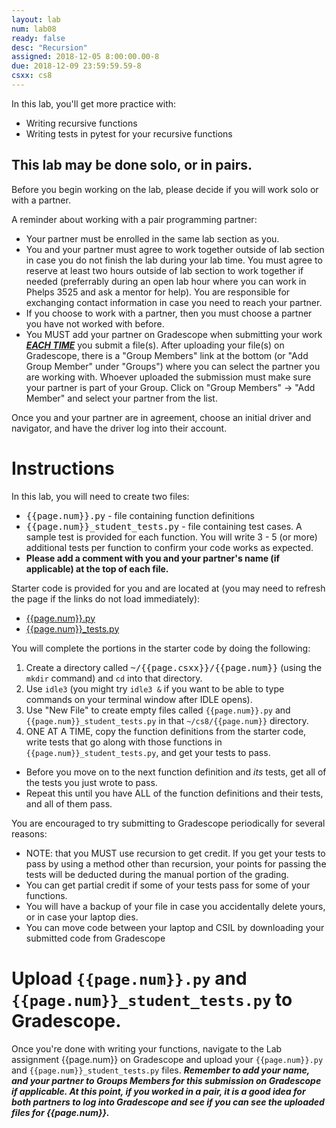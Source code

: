 ```yaml
---
layout: lab
num: lab08
ready: false
desc: "Recursion"
assigned: 2018-12-05 8:00:00.00-8
due: 2018-12-09 23:59:59.59-8
csxx: cs8
---
```


In this lab, you'll get more practice with:

* Writing recursive functions
* Writing tests in pytest for your recursive functions

## This lab may be done solo, or in pairs.

Before you begin working on the lab, please decide if you will work solo or with a partner.

A reminder about working with a pair programming partner:

* Your partner must be enrolled in the same lab section as you.
* You and your partner must agree to work together outside of lab section in case you do not finish the lab during your lab time. You must agree to reserve at least two hours outside of lab section to work together if needed (preferrably during an open lab hour where you can work in Phelps 3525 and ask a mentor for help). You are responsible for exchanging contact information in case you need to reach your partner.
* If you choose to work with a partner, then you must choose a partner you have not worked with before.
* You MUST add your partner on Gradescope when submitting your work <strong>*<u>EACH TIME</u>*</strong> you submit a file(s). After uploading your file(s) on Gradescope, there is a "Group Members" link at the bottom (or "Add Group Member" under "Groups") where you can select the partner you are working with. Whoever uploaded the submission must make sure your partner is part of your Group. Click on "Group Members" -> "Add Member" and select your partner from the list.

Once you and your partner are in agreement, choose an initial driver and navigator, and have the driver log into their account.

# Instructions

In this lab, you will need to create two files:
* <tt>{{page.num}}.py</tt> - file containing function definitions
* <tt>{{page.num}}_student_tests.py</tt> - file containing test cases. A sample test is provided for each function. You will write 3 - 5 (or more) additional tests per function to confirm your code works as expected.
* <strong>Please add a comment with you and your partner's name (if applicable) at the top of each file.</strong>

Starter code is provided for you and are located at (you may need to refresh the page if the links do not load immediately):

* [{{page.num}}.py](https://ucsb-cs8-f18.github.io/lab/lab08/lab08.py)
* [{{page.num}}\_tests.py](https://ucsb-cs8-f18.github.io/lab/lab08/lab08_student_tests.py)


You will complete the portions in the starter code by doing the following:

1.  Create a directory called <tt>~/{{page.csxx}}/{{page.num}}</tt> (using the `mkdir` command) and `cd` into that directory.
2.  Use `idle3` (you might try `idle3 &` if you want to be able to type commands on your terminal window after IDLE opens).
3.  Use "New File" to create empty files called `{{page.num}}.py` and `{{page.num}}_student_tests.py` in that `~/cs8/{{page.num}}` directory.
4.  ONE AT A TIME, copy the function definitions from the starter code, write tests that go along with those functions in `{{page.num}}_student_tests.py`, and get your tests to pass.
   * Before you move on to the next function definition and <em>its</em> tests, get all of the tests you just wrote to pass.
   * Repeat this until you have ALL of the function definitions and their tests, and all of them pass.

You are encouraged to try submitting to Gradescope periodically for several reasons:

* NOTE: that you MUST use recursion to get credit.   If you get your tests to pass by using a
   method other than recursion, your points for passing the tests will be deducted during the
   manual portion of the grading.
* You can get partial credit if some of your tests pass for some of your functions.
* You will have a backup of your file in case you accidentally delete yours, or in case your laptop dies.
* You can move code between your laptop and CSIL by downloading your submitted code from Gradescope

# Upload `{{page.num}}.py` and `{{page.num}}_student_tests.py` to Gradescope.

Once you're done with writing your functions, navigate to the Lab assignment {{page.num}} on Gradescope and upload your `{{page.num}}.py` and `{{page.num}}_student_tests.py` files. <strong>*Remember to add your name, and your partner to Groups Members for this submission on Gradescope if applicable. At this point, if you worked in a pair, it is a good idea for both partners to log into Gradescope and see if you can see the uploaded files for {{page.num}}.*</strong>
